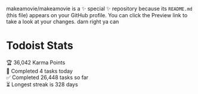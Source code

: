 makeamovie/makeamovie is a ✨ special ✨ repository because its `README.md` (this file) appears on your GitHub profile.
You can click the Preview link to take a look at your changes. darn right ya can

# Todoist Stats

<!-- TODO-IST:START -->
🏆  36,042 Karma Points           
🌸  Completed 4 tasks today           
✅  Completed 26,448 tasks so far           
⏳  Longest streak is 328 days
<!-- TODO-IST:END -->